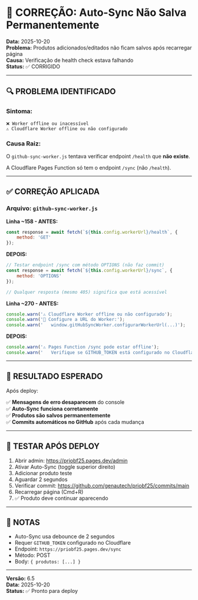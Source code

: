 # 🔧 CORREÇÃO: Auto-Sync Não Salva Permanentemente

**Data:** 2025-10-20  
**Problema:** Produtos adicionados/editados não ficam salvos após recarregar página  
**Causa:** Verificação de health check estava falhando  
**Status:** ✅ CORRIGIDO

---

## 🔍 PROBLEMA IDENTIFICADO

### Sintoma:
```
❌ Worker offline ou inacessível
⚠️ Cloudflare Worker offline ou não configurado
```

### Causa Raiz:
O `github-sync-worker.js` tentava verificar endpoint `/health` que **não existe**.

A Cloudflare Pages Function só tem o endpoint `/sync` (não `/health`).

---

## ✅ CORREÇÃO APLICADA

### Arquivo: `github-sync-worker.js`

**Linha ~158 - ANTES:**
```javascript
const response = await fetch(`${this.config.workerUrl}/health`, {
    method: 'GET'
});
```

**DEPOIS:**
```javascript
// Testar endpoint /sync com método OPTIONS (não faz commit)
const response = await fetch(`${this.config.workerUrl}/sync`, {
    method: 'OPTIONS'
});

// Qualquer resposta (mesmo 405) significa que está acessível
```

**Linha ~270 - ANTES:**
```javascript
console.warn('⚠️ Cloudflare Worker offline ou não configurado');
console.warn('📝 Configure a URL do Worker:');
console.warn('   window.gitHubSyncWorker.configurarWorkerUrl(...)');
```

**DEPOIS:**
```javascript
console.warn('⚠️ Pages Function /sync pode estar offline');
console.warn('   Verifique se GITHUB_TOKEN está configurado no Cloudflare');
```

---

## 🎯 RESULTADO ESPERADO

Após deploy:

✅ **Mensagens de erro desaparecem** do console  
✅ **Auto-Sync funciona corretamente**  
✅ **Produtos são salvos permanentemente**  
✅ **Commits automáticos no GitHub** após cada mudança  

---

## 🚀 TESTAR APÓS DEPLOY

1. Abrir admin: https://priobf25.pages.dev/admin
2. Ativar Auto-Sync (toggle superior direito)
3. Adicionar produto teste
4. Aguardar 2 segundos
5. Verificar commit: https://github.com/genautech/priobf25/commits/main
6. Recarregar página (Cmd+R)
7. ✅ Produto deve continuar aparecendo

---

## 📝 NOTAS

- Auto-Sync usa debounce de 2 segundos
- Requer `GITHUB_TOKEN` configurado no Cloudflare
- Endpoint: `https://priobf25.pages.dev/sync`
- Método: POST
- Body: `{ produtos: [...] }`

---

**Versão:** 6.5  
**Data:** 2025-10-20  
**Status:** ✅ Pronto para deploy
